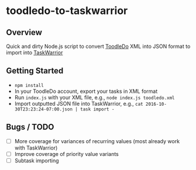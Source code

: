# toodledo-to-taskwarrior

## Overview
Quick and dirty Node.js script to convert [ToodleDo](http://www.toodledo.com/) XML into JSON format to import into [TaskWarrior](http://www.taskwarrior.org/)

## Getting Started
* `npm install`
* In your ToodleDo account, export your tasks in XML format
* Run `index.js` with your XML file, e.g., `node index.js toodledo.xml`
* Import outputted JSON file into TaskWarrior, e.g., `cat 2016-10-30T23:23:24-07:00.json | task import -`

## Bugs / TODO
* [ ] More coverage for variances of recurring values (most already work with TaskWarrior)
* [ ] Improve coverage of priority value variants
* [ ] Subtask importing
